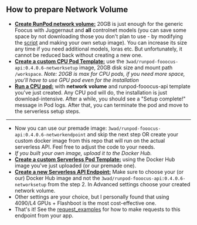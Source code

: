 ## How to prepare Network Volume
- [**Create RunPod network volume:**](https://www.runpod.io/console/user/storage)
  20GB is just enough for the generic Foocus with Juggernaut and **all** controlnet models (you can save some space by not downloading those you don't plan to use - by modifying the [script](https://github.com/davefojtik/RunPod-Fooocus-API/blob/NetworkVolume/src/networksetup.sh) and making your own setup image). You can increase its size any time if you need additional models, loras etc. But unfortunately, it cannot be reduced back without creating a new one.
- [**Create a custom CPU Pod Template:**](https://www.runpod.io/console/user/templates) use the `3wad/runpod-fooocus-api:0.4.0.6-networksetup` image, 20GB disk size and mount path `/workspace`. *Note: 20GB is max for CPU pods, if you need more space, you'll have to use GPU pod even for the installation*
- [**Run a CPU pod:**](https://www.runpod.io/console/pods) with **network volume** and runpod-fooocus-api template you've just created. Any CPU pod will do, the installation is just download-intensive. After a while, you should see a "Setup complete!" message in Pod logs. After that, you can terminate the pod and move to the serverless setup steps.
---
- Now you can use our premade image: `3wad/runpod-fooocus-api:0.4.0.6-networkendpoint` and skip the next step OR create your custom docker image from this repo that will run on the actual serverless API. Feel free to adjust the code to your needs.
- *If you built your own image, upload it to the Docker Hub.*
- [**Create a custom Serverless Pod Template:**](https://www.runpod.io/console/user/templates) using the Docker Hub image you've just uploaded (or our premade one).
- [**Create a new Serverless API Endpoint:**](https://www.runpod.io/console/serverless) Make sure to choose your (or our) Docker Hub image and not the `3wad/runpod-fooocus-api:0.4.0.6-networksetup` from the step 2. In Advanced settings choose your created network volume.
- Other settings are your choice, but I personally found that using 4090/L4 GPUs + Flashboot is the most cost-effective one.
- That's it! See the [request_examples](https://github.com/davefojtik/RunPod-Fooocus-API/blob/NetworkVolume/docs/request_examples.js) for how to make requests to this endpoint from your app.
